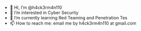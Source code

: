 - 👋 Hi, I’m @h4ck3rm4n110
- 👀 I’m interested in Cyber Security
- 🌱 I’m currently learning Red Teaming and Penetration Tes
- 📫 How to reach me: email me by h4ck3rm4n110 at gmail.com

